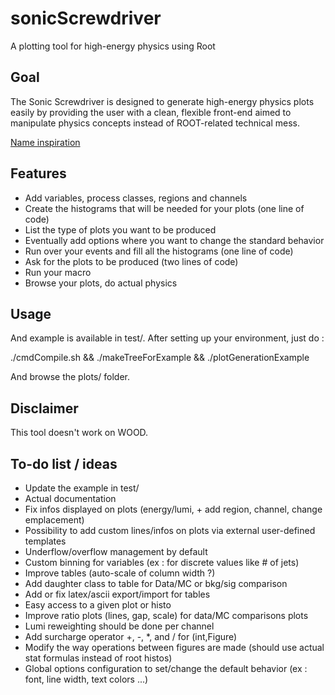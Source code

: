 sonicScrewdriver
================

A plotting tool for high-energy physics using Root

Goal
----

The Sonic Screwdriver is designed to generate high-energy physics plots easily by providing the user with a clean, flexible front-end aimed to manipulate physics concepts instead of ROOT-related technical mess.

[Name inspiration](https://en.wikipedia.org/wiki/Sonic_screwdriver)

Features
--------

- Add variables, process classes, regions and channels
- Create the histograms that will be needed for your plots (one line of code)
- List the type of plots you want to be produced
- Eventually add options where you want to change the standard behavior
- Run over your events and fill all the histograms (one line of code)
- Ask for the plots to be produced (two lines of code)
- Run your macro
- Browse your plots, do actual physics

Usage
-----

And example is available in test/. 
After setting up your environment, just do :

   ./cmdCompile.sh && ./makeTreeForExample && ./plotGenerationExample

And browse the plots/ folder.

Disclaimer
----------

This tool doesn't work on WOOD.

To-do list / ideas
------------------

- Update the example in test/
- Actual documentation
- Fix infos displayed on plots (energy/lumi, + add region, channel, change emplacement)
- Possibility to add custom lines/infos on plots via external user-defined templates 
- Underflow/overflow management by default
- Custom binning for variables (ex : for discrete values like # of jets)
- Improve tables (auto-scale of column width ?)
- Add daughter class to table for Data/MC or bkg/sig comparison
- Add or fix latex/ascii export/import for tables
- Easy access to a given plot or histo
- Improve ratio plots (lines, gap, scale) for data/MC comparisons plots
- Lumi reweighting should be done per channel
- Add surcharge operator +, -, *, and / for (int,Figure)
- Modify the way operations between figures are made (should use actual stat formulas instead of root histos)
- Global options configuration to set/change the default behavior (ex : font, line width, text colors ...)


